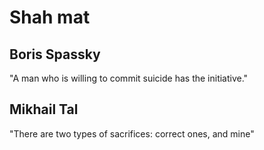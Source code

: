 # Shah mat

## Boris Spassky

"A man who is willing to commit suicide has the initiative."

## Mikhail Tal

"There are two types of sacrifices: correct ones, and mine"

